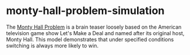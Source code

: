 # monty-hall-problem-simulation

The [Monty Hall Problem](https://en.wikipedia.org/wiki/Monty_Hall_problem) is a brain teaser loosely based on the American television game show Let's Make a Deal and named after its original host, Monty Hall.  This model demonstrates that under specified conditions switching is always more likely to win.
